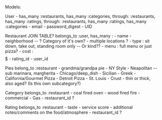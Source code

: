 Models:

  User - has_many :restaurants, has_many :categories, through: :restaurants, has_many :ratings, through: :restaurants, has_many :ratings, has_many :categories
    - email
    - password_digest
    - UID

  Restaurant JOIN TABLE? belongs_to :user, has_many :
    - name
    - neighborhood -- ? Category of it's own?
    - multiple locations ?
    - type : sit down, take out, standing room only -- Or kind??
    - menu : full menu or just pizza?
    - cost : $$$$$
    - rating_id
    - user_id

  Pies belong_to :restaurant
    - grandma/grandpa pie
    - NY Style
    - Neapolitan -- sub marinara, margherita
    - Chicago/deep_dish
    - Sicilian
    - Greek
    - California/Gourmet Pizza
    - Detroit Pizza
    - St. Louis
    - Crust - thin or thick, also aged? (Is this own subcategory?)


  Category belongs_to :restaurant
    <!-- - brick fire -->
    - coal fired oven
    - wood fired fire
    - commercial - Gas
    - restaurant_id ?

  Rating belongs_to :restaurant
    <!-- - menu goes here?? -->
    - taste
    - service score 
    - additional notes/comments on the food/atmosphere
    - restaurant_id ?

  <!-- Menu a category of it's own? -- NOPE
    - full menu
    - only pizza -->

